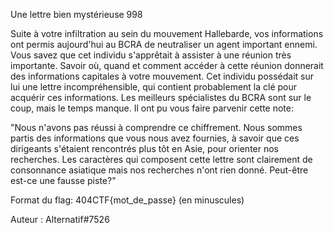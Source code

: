  Une lettre bien mystérieuse
998

Suite à votre infiltration au sein du mouvement Hallebarde, vos informations ont permis aujourd'hui au BCRA de neutraliser un agent important ennemi. Vous savez que cet individu s'apprêtait à assister à une réunion très importante. Savoir où, quand et comment accéder à cette réunion donnerait des informations capitales à votre mouvement. Cet individu possédait sur lui une lettre incompréhensible, qui contient probablement la clé pour acquérir ces informations. Les meilleurs spécialistes du BCRA sont sur le coup, mais le temps manque. Il ont pu vous faire parvenir cette note:

"Nous n'avons pas réussi à comprendre ce chiffrement. Nous sommes partis des informations que vous nous avez fournies, à savoir que ces dirigeants s'étaient rencontrés plus tôt en Asie, pour orienter nos recherches. Les caractères qui composent cette lettre sont clairement de consonnance asiatique mais nos recherches n'ont rien donné. Peut-être est-ce une fausse piste?"

Format du flag: 404CTF{mot_de_passe} (en minuscules)

Auteur : Alternatif#7526


